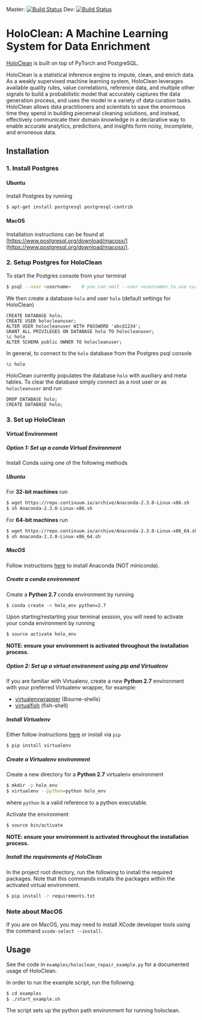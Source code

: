 Master:
[![Build Status](https://travis-ci.org/HoloClean/holoclean.svg?branch=master)](https://travis-ci.org/HoloClean/holoclean)
Dev:
[![Build Status](https://travis-ci.org/HoloClean/holoclean.svg?branch=dev)](https://travis-ci.org/HoloClean/holoclean)

# HoloClean: A Machine Learning System for Data Enrichment

[HoloClean](http://www.holoclean.io) is built on top of PyTorch and PostgreSQL.

HoloClean is a statistical inference engine to impute, clean, and enrich data.
As a weakly supervised machine learning system, HoloClean leverages available
quality rules, value correlations, reference data, and multiple other signals
to build a probabilistic model that accurately captures the data generation
process, and uses the model in a variety of data curation tasks. HoloClean
allows data practitioners and scientists to save the enormous time they spend
in building piecemeal cleaning solutions, and instead, effectively communicate
their domain knowledge in a declarative way to enable accurate analytics,
predictions, and insights form noisy, incomplete, and erroneous data.

## Installation

### 1. Install Postgres

#### Ubuntu

Install Postgres by running
```bash
$ apt-get install postgresql postgresql-contrib
```

#### MacOS

Installation instructions can be found at
[https://www.postgresql.org/download/macosx/](https://www.postgresql.org/download/macosx/).

### 2. Setup Postgres for HoloClean

To start the Postgres console from your terminal
```bash
$ psql --user <username>    # you can omit --user <username> to use current user
```

We then create a database `holo` and user `holo` (default settings for HoloClean)
```
CREATE DATABASE holo;
CREATE USER holocleanuser;
ALTER USER holocleanuser WITH PASSWORD 'abcd1234';
GRANT ALL PRIVILEGES ON DATABASE holo TO holocleanuser;
\c holo
ALTER SCHEMA public OWNER TO holocleanuser;
```

In general, to connect to the `holo` database from the Postgres psql console
```
\c holo
```

HoloClean currently populates the database `holo` with auxiliary and meta tables.
To clear the database simply connect as a root user or as `holocleanuser` and run
```
DROP DATABASE holo;
CREATE DATABASE holo;
```

### 3. Set up HoloClean

#### Virtual Environment

##### Option 1: Set up a conda Virtual Environment

Install Conda using one of the following methods

##### Ubuntu

For **32-bit machines** run
```bash
$ wget https://repo.continuum.io/archive/Anaconda-2.3.0-Linux-x86.sh
$ sh Anaconda-2.3.0-Linux-x86.sh
```

For **64-bit machines** run
```bash
$ wget https://repo.continuum.io/archive/Anaconda-2.3.0-Linux-x86_64.sh
$ sh Anaconda-2.3.0-Linux-x86_64.sh
```

##### MacOS

Follow instructions [here](https://conda.io/docs/user-guide/install/macos.html) to install
Anaconda (NOT miniconda).

##### Create a conda environment

Create a **Python 2.7** conda environment by running

```bash
$ conda create -n holo_env python=2.7
```

Upon starting/restarting your terminal session, you will need to activate your
conda environment by running
```bash
$ source activate holo_env
```

**NOTE: ensure your environment is activated throughout the installation process.**

##### Option 2: Set up a virtual environment using pip and Virtualenv

If you are familiar with Virtualenv, create a new **Python 2.7** environment
with your preferred Virtualenv wrapper, for example:

- [virtualenvwrapper](https://virtualenvwrapper.readthedocs.io/en/latest/) (Bourne-shells)
- [virtualfish](https://virtualfish.readthedocs.io/en/latest/) (fish-shell)

##### Install Virtualenv

Either follow instructions [here](https://virtualenv.pypa.io/en/stable/installation/) or install via
`pip`
```bash
$ pip install virtualenv
```

##### Create a Virtualenv environment

Create a new directory for a **Python 2.7** virtualenv environment
```bash
$ mkdir -p holo_env
$ virtualenv --python=python holo_env
```
where `python` is a valid reference to a python executable.

Activate the environment
```bash
$ source bin/activate
```

**NOTE: ensure your environment is activated throughout the installation process.**

##### Install the requirements of HoloClean

In the project root directory, run the following to install the required packages.
Note that this commands installs the packages within the activated virtual environment.

```bash
$ pip install -r requirements.txt
```

### Note about MacOS

If you are on MacOS, you may need to install XCode developer tools using the command `xcode-select --install`.


## Usage

See the code in `examples/holoclean_repair_example.py` for a documented usage of HoloClean.

In order to run the example script, run the following:
```bash
$ cd examples
$ ./start_example.sh
```

The script sets up the python path environment for running holoclean.
